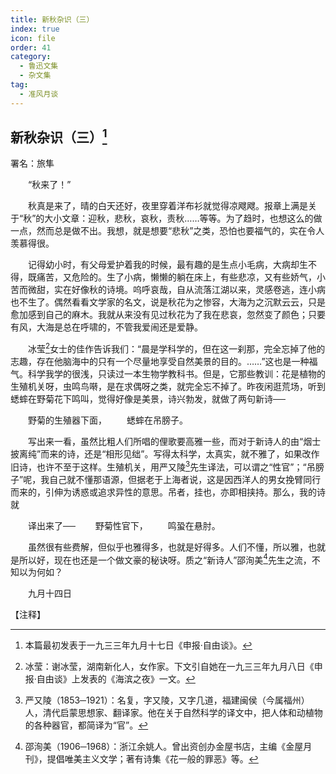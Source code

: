 ```yaml
---
title: 新秋杂识（三）
index: true
icon: file
order: 41
category:
  - 鲁迅文集
  - 杂文集
tag:  
  - 准风月谈
---
```


## 新秋杂识（三）[^①]

署名：旅隼

　　“秋来了！”

　　秋真是来了，晴的白天还好，夜里穿着洋布衫就觉得凉飕飕。报章上满是关于“秋”的大小文章：迎秋，悲秋，哀秋，责秋……等等。为了趋时，也想这么的做一点，然而总是做不出。我想，就是想要“悲秋”之类，恐怕也要福气的，实在令人羡慕得很。

　　记得幼小时，有父母爱护着我的时候，最有趣的是生点小毛病，大病却生不得，既痛苦，又危险的。生了小病，懒懒的躺在床上，有些悲凉，又有些娇气，小苦而微甜，实在好像秋的诗境。呜呼哀哉，自从流落江湖以来，灵感卷逃，连小病也不生了。偶然看看文学家的名文，说是秋花为之惨容，大海为之沉默云云，只是愈加感到自己的麻木。我就从来没有见过秋花为了我在悲哀，忽然变了颜色；只要有风，大海是总在呼啸的，不管我爱闹还是爱静。

　　冰莹[^②]女士的佳作告诉我们：“晨是学科学的，但在这一刹那，完全忘掉了他的志趣，存在他脑海中的只有一个尽量地享受自然美景的目的。……”这也是一种福气。科学我学的很浅，只读过一本生物学教科书。但是，它那些教训：花是植物的生殖机关呀，虫鸣鸟啭，是在求偶呀之类，就完全忘不掉了。昨夜闲逛荒场，听到蟋蟀在野菊花下鸣叫，觉得好像是美景，诗兴勃发，就做了两句新诗──

　　野菊的生殖器下面，
　　蟋蟀在吊膀子。

　　写出来一看，虽然比粗人们所唱的俚歌要高雅一些，而对于新诗人的由“烟士披离纯”而来的诗，还是“相形见绌”。写得太科学，太真实，就不雅了，如果改作旧诗，也许不至于这样。生殖机关，用严又陵[^③]先生译法，可以谓之“性官”；“吊膀子”呢，我自己就不懂那语源，但据老于上海者说，这是因西洋人的男女挽臂同行而来的，引伸为诱惑或追求异性的意思。吊者，挂也，亦即相挟持。那么，我的诗就

　　译出来了──
　　野菊性官下，
　　鸣蛩在悬肘。

　　虽然很有些费解，但似乎也雅得多，也就是好得多。人们不懂，所以雅，也就是所以好，现在也还是一个做文豪的秘诀呀。质之“新诗人”邵洵美[^④]先生之流，不知以为何如？

　　九月十四日

【注释】

[^①]:本篇最初发表于一九三三年九月十七日《申报·自由谈》。

[^②]:冰莹：谢冰莹，湖南新化人，女作家。下文引自她在一九三三年九月八日《申报·自由谈》上发表的《海滨之夜》一文。

[^③]:严又陵（1853─1921）：名复，字又陵，又字几道，福建闽侯（今属福州）人，清代启蒙思想家、翻译家。他在关于自然科学的译文中，把人体和动植物的各种器官，都简译为“官”。

[^④]:邵洵美（1906─1968）：浙江余姚人。曾出资创办金屋书店，主编《金屋月刊》，提倡唯美主义文学；著有诗集《花一般的罪恶》等。
